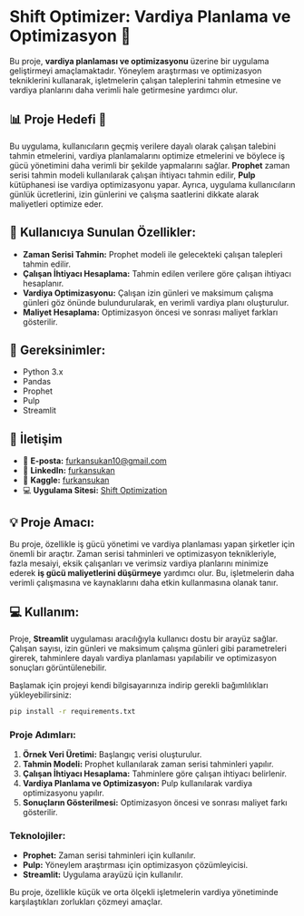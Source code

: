 # Shift Optimizer: Vardiya Planlama ve Optimizasyon 🌟

Bu proje, **vardiya planlaması ve optimizasyonu** üzerine bir uygulama geliştirmeyi amaçlamaktadır. Yöneylem araştırması ve optimizasyon tekniklerini kullanarak, işletmelerin çalışan taleplerini tahmin etmesine ve vardiya planlarını daha verimli hale getirmesine yardımcı olur.

## 📊 Proje Hedefi 🎯
Bu uygulama, kullanıcıların geçmiş verilere dayalı olarak çalışan talebini tahmin etmelerini, vardiya planlamalarını optimize etmelerini ve böylece iş gücü yönetimini daha verimli bir şekilde yapmalarını sağlar. **Prophet** zaman serisi tahmin modeli kullanılarak çalışan ihtiyacı tahmin edilir, **Pulp** kütüphanesi ise vardiya optimizasyonu yapar. Ayrıca, uygulama kullanıcıların günlük ücretlerini, izin günlerini ve çalışma saatlerini dikkate alarak maliyetleri optimize eder.

## 🚀 Kullanıcıya Sunulan Özellikler:
- **Zaman Serisi Tahmin:** Prophet modeli ile gelecekteki çalışan talepleri tahmin edilir.
- **Çalışan İhtiyacı Hesaplama:** Tahmin edilen verilere göre çalışan ihtiyacı hesaplanır.
- **Vardiya Optimizasyonu:** Çalışan izin günleri ve maksimum çalışma günleri göz önünde bulundurularak, en verimli vardiya planı oluşturulur.
- **Maliyet Hesaplama:** Optimizasyon öncesi ve sonrası maliyet farkları gösterilir.

## 🔧 Gereksinimler:
- Python 3.x
- Pandas
- Prophet
- Pulp
- Streamlit

## 📧 İletişim
- 📧 **E-posta:** [furkansukan10@gmail.com](mailto:furkansukan10@gmail.com)
- 🪪 **LinkedIn:** [furkansukan](https://www.linkedin.com/in/furkansukan)
- 🔗 **Kaggle:** [furkansukan](https://www.kaggle.com/furkansukan)
- 💻 **Uygulama Sitesi:** [Shift Optimization](https://shiftoptimization-furkansukan.streamlit.app/)

## 💡 Proje Amacı:
Bu proje, özellikle iş gücü yönetimi ve vardiya planlaması yapan şirketler için önemli bir araçtır. Zaman serisi tahminleri ve optimizasyon teknikleriyle, fazla mesaiyi, eksik çalışanları ve verimsiz vardiya planlarını minimize ederek **iş gücü maliyetlerini düşürmeye** yardımcı olur. Bu, işletmelerin daha verimli çalışmasına ve kaynaklarını daha etkin kullanmasına olanak tanır.

## 💻 Kullanım:
Proje, **Streamlit** uygulaması aracılığıyla kullanıcı dostu bir arayüz sağlar. Çalışan sayısı, izin günleri ve maksimum çalışma günleri gibi parametreleri girerek, tahminlere dayalı vardiya planlaması yapılabilir ve optimizasyon sonuçları görüntülenebilir.

Başlamak için projeyi kendi bilgisayarınıza indirip gerekli bağımlılıkları yükleyebilirsiniz:

```bash
pip install -r requirements.txt
```

### Proje Adımları:
1. **Örnek Veri Üretimi:** Başlangıç verisi oluşturulur.
2. **Tahmin Modeli:** Prophet kullanılarak zaman serisi tahminleri yapılır.
3. **Çalışan İhtiyacı Hesaplama:** Tahminlere göre çalışan ihtiyacı belirlenir.
4. **Vardiya Planlama ve Optimizasyon:** Pulp kullanılarak vardiya optimizasyonu yapılır.
5. **Sonuçların Gösterilmesi:** Optimizasyon öncesi ve sonrası maliyet farkı gösterilir.

### Teknolojiler:
- **Prophet:** Zaman serisi tahminleri için kullanılır.
- **Pulp:** Yöneylem araştırması için optimizasyon çözümleyicisi.
- **Streamlit:** Uygulama arayüzü için kullanılır.

Bu proje, özellikle küçük ve orta ölçekli işletmelerin vardiya yönetiminde karşılaştıkları zorlukları çözmeyi amaçlar.

